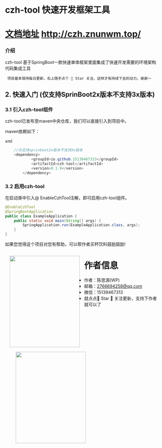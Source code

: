 # czh-tool 快速开发框架工具
# [文档地址](http://czh.znunwm.top/)  http://czh.znunwm.top/
### 介绍
czh-tool 基于SpringBoot一款快速单体框架里面集成了快速开发需要的环境架构代码集成工具

```
 项目基本保持每日更新，右上随手点个 🌟 Star 关注，这样才有持续下去的动力，谢谢～

```

## 2. 快速入门  (仅支持SprinBoot2x版本不支持3x版本)

### 3.1 引入czh-tool组件

czh-tool已发布至maven中央仓库，我们可以直接引入到项目中。

maven依赖如下：

xml

```java
    //仅支持sprinboot2x版本不支持3x版本
    <dependency>
            <groupId>io.github.15139467313</groupId>
            <artifactId>czh-tool</artifactId>
            <version>0.1.9</version>
        </dependency>
```

### 3.2 启用czh-tool

在启动类中引入@ EnableCzhTool注解，即可启用czh-tool组件。

```java
@EnableCzhTool
@SpringBootApplication
public class ExampleApplication {
    public static void main(String[] args) {
        SpringApplication.run(ExampleApplication.class, args);
    }
}
```

如果您觉得这个项目对您有帮助，可以帮作者买杯饮料鼓励鼓励!

<img src="https://znunwm.top/upload/2023/04/%E5%BE%AE%E4%BF%A1%E5%9B%BE%E7%89%87_20230402163414.jpg" width = "230" height="300" style="float:left; margin: 15px;"/>




<img src="https://znunwm.top/upload/2023/04/%E5%BE%AE%E4%BF%A1%E5%9B%BE%E7%89%87_20230402161550.jpg" width = "230" height="300" style="float:left; margin-left: 35px;"/>


# 作者信息

- 作者：陈思源(WP)
- 邮箱：2766694258@qq.com
- 微信：15139467313
- 就点点🌟 Star 🌟 关注更新，支持下作者就可以了





